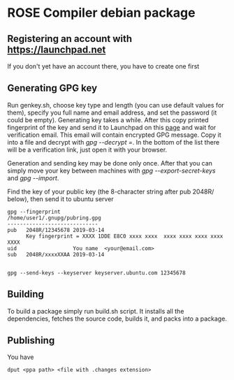 # ROSE Compiler debian package

## Registering an account with https://launchpad.net

If you don't yet have an account there, you have to create one first

## Generating GPG key

Run genkey.sh, choose key type and length (you can use default values for them), specify you full name and email address, and set the password (it could be empty). Generating key takes a while. After this copy printed fingerprint of the key and send it to Launchpad on this [page](https://launchpad.net/~/+editpgpkeys) and wait for verification email. This email will contain encrypted GPG message. Copy it into a file and decrypt with *gpg --decrypt <file>=*. In the bottom of the list there will be a verification link, just open it with your browser.

Generation and sending key may be done only once. After that you can simply move your key between machines with *gpg --export-secret-keys* and *gpg --import*.

Find the key of your public key (the 8-character string after pub 2048R/ below), then send it to ubuntu server

```
gpg --fingerprint
/home/user1/.gnupg/pubring.gpg
-----------------------------
pub   2048R/12345678 2019-03-14
      Key fingerprint = XXXX 1DDE E8C0 xxxx xxxx  xxxx xxxx xxxx xxxx XXXX
uid                  You name  <your@email.com>
sub   2048R/xxxxXXAA 2019-03-14


gpg --send-keys --keyserver keyserver.ubuntu.com 12345678 
```

## Building

To build a package simply run build.sh script. It installs all the dependencies, fetches the source code, builds it, and packs into a package.

## Publishing

You have 

```
dput <ppa path> <file with .changes extension>
```
